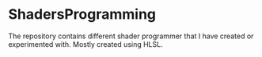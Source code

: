 # ShadersProgramming
The repository contains different shader programmer that I have created or experimented with. Mostly created using HLSL.
